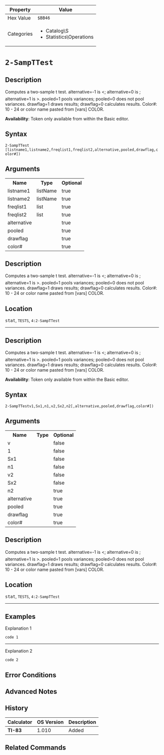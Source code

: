 | Property      | Value |
|---------------|-------|
| Hex Value     | `$BB46`|
| Categories    | <ul><li>Catalog\S</li><li>Statistics\Operations</li></ul> |

# `2-SampTTest `

## Description
Computes a two-sample t test. alternative=-1 is <; alternative=0 is ; alternative=1 is >. pooled=1 pools variances; pooled=0 does not pool variances. drawflag=1 draws results; drawflag=0 calculates results.
Color#: 10 - 24 or color name pasted from [vars] COLOR.


<b>Availability</b>: Token only available from within the Basic editor.

## Syntax
`2-SampTTest [listname1,listname2,freqlist1,freqlist2,alternative,pooled,drawflag,color#])`

## Arguments
<table>
<tr><th>Name</th><th>Type</th><th>Optional</th></tr>

<tr><td>listname1</td><td>listName</td><td>true</td></tr>

<tr><td>listname2</td><td>listName</td><td>true</td></tr>

<tr><td>freqlist1</td><td>list</td><td>true</td></tr>

<tr><td>freqlist2</td><td>list</td><td>true</td></tr>

<tr><td>alternative</td><td></td><td>true</td></tr>

<tr><td>pooled</td><td></td><td>true</td></tr>

<tr><td>drawflag</td><td></td><td>true</td></tr>

<tr><td>color#</td><td></td><td>true</td></tr>

</table>

## Description
Computes a two-sample t test. alternative=-1 is <; alternative=0 is ; alternative=1 is >. pooled=1 pools variances; pooled=0 does not pool variances. drawflag=1 draws results; drawflag=0 calculates results.
Color#: 10 - 24 or color name pasted from [vars] COLOR.

## Location
<kbd>stat</kbd>, `TESTS`, `4:2-SampTTest`
<hr>

## Description
Computes a two-sample t test. alternative=-1 is <; alternative=0 is ; alternative=1 is >. pooled=1 pools variances; pooled=0 does not pool variances. drawflag=1 draws results; drawflag=0 calculates results.
Color#: 10 - 24 or color name pasted from [vars] COLOR.


<b>Availability</b>: Token only available from within the Basic editor.

## Syntax
`2-SampTTestv1,Sx1,n1,v2,Sx2,n2[,alternative,pooled,drawflag,color#])`

## Arguments
<table>
<tr><th>Name</th><th>Type</th><th>Optional</th></tr>

<tr><td>v</td><td></td><td>false</td></tr>

<tr><td>1</td><td></td><td>false</td></tr>

<tr><td>Sx1</td><td></td><td>false</td></tr>

<tr><td>n1</td><td></td><td>false</td></tr>

<tr><td>v2</td><td></td><td>false</td></tr>

<tr><td>Sx2</td><td></td><td>false</td></tr>

<tr><td>n2</td><td></td><td>true</td></tr>

<tr><td>alternative</td><td></td><td>true</td></tr>

<tr><td>pooled</td><td></td><td>true</td></tr>

<tr><td>drawflag</td><td></td><td>true</td></tr>

<tr><td>color#</td><td></td><td>true</td></tr>

</table>

## Description
Computes a two-sample t test. alternative=-1 is <; alternative=0 is ; alternative=1 is >. pooled=1 pools variances; pooled=0 does not pool variances. drawflag=1 draws results; drawflag=0 calculates results.
Color#: 10 - 24 or color name pasted from [vars] COLOR.

## Location
<kbd>stat</kbd>, `TESTS`, `4:2-SampTTest`
<hr>

## Examples

Explanation 1
```ti-basic
code 1
```
---
Explanation 2
```ti-basic
code 2
```

## Error Conditions


## Advanced Notes


## History
| Calculator | OS Version | Description |
|------------|------------|-------------|
| <b>TI-83</b> | 1.010 | Added

## Related Commands

    
